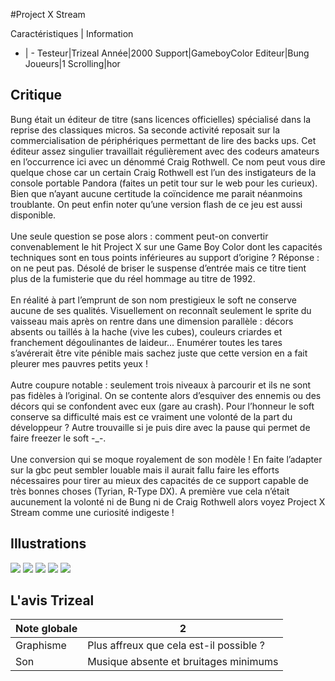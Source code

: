 #Project X Stream

Caractéristiques | Information
- | -
Testeur|Trizeal
Année|2000
Support|GameboyColor
Editeur|Bung
Joueurs|1
Scrolling|hor

## Critique
Bung était un éditeur de titre (sans licences officielles) spécialisé dans la reprise des classiques micros. Sa seconde activité reposait sur la commercialisation de périphériques permettant de lire des backs ups. Cet éditeur assez singulier travaillait régulièrement avec des codeurs amateurs en l’occurrence ici avec un dénommé Craig Rothwell. Ce nom peut vous dire quelque chose car un certain Craig Rothwell est l’un des instigateurs de la console portable Pandora (faites un petit tour sur le web pour les curieux). Bien que n’ayant aucune certitude la coïncidence me parait néanmoins troublante. On peut enfin noter qu’une version flash de ce jeu est aussi disponible.<br/><br/>Une seule question se pose alors : comment peut-on convertir convenablement le hit Project X sur une Game Boy Color dont les capacités techniques sont en tous points inférieures au support d’origine ? Réponse : on ne peut pas. Désolé de briser le suspense d’entrée mais ce titre tient plus de la fumisterie que du réel hommage au titre de 1992.<br/><br/>En réalité à part l’emprunt de son nom prestigieux le soft ne  conserve aucune de ses qualités. Visuellement on reconnaît seulement le sprite du vaisseau mais après on rentre dans une dimension parallèle : décors absents ou taillés à la hache (vive les cubes), couleurs criardes et franchement dégoulinantes de laideur… Enumérer toutes les tares s’avérerait être vite pénible mais sachez juste que cette version en a fait pleurer mes pauvres petits yeux !<br/><br/>Autre coupure notable : seulement trois niveaux à parcourir et ils ne sont pas fidèles à l’original. On se contente alors d’esquiver des ennemis ou des décors qui se confondent avec eux (gare au crash). Pour l’honneur le soft conserve sa difficulté mais est ce vraiment une volonté de la part du développeur ? Autre trouvaille si je puis dire avec la pause qui permet de faire freezer le soft -_-.<br/><br/>Une conversion qui se moque royalement de son modèle ! En faite l’adapter sur la gbc peut sembler louable mais il aurait fallu faire les efforts nécessaires pour tirer au mieux des capacités de ce support capable de très bonnes choses (Tyrian, R-Type DX). A première vue cela n’était aucunement la volonté ni de Bung ni de Craig Rothwell alors voyez Project X Stream comme une curiosité indigeste !<br/>

## Illustrations
![](http://www.shmup.com/images/thumbs/img_fiche_1_1459.png)
![](http://www.shmup.com/images/thumbs/img_fiche_2_1459.png)
![](http://www.shmup.com/images/thumbs/img_fiche_3_1459.png)
![](http://www.shmup.com/images/thumbs/img_fiche_4_1459.png)
![](http://www.shmup.com/images/thumbs/)

## L'avis Trizeal
Note globale|2
-|-
Graphisme|Plus affreux que cela est-il possible ?
Son|Musique absente et bruitages minimums
